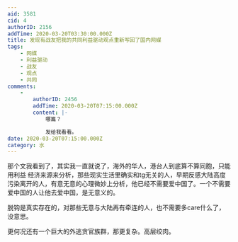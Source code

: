 ```yaml
---
aid: 3581
cid: 4
authorID: 2156
addTime: 2020-03-20T03:30:00.000Z
title: 发现有战友把我的共同利益驱动观点重新写回了国内网媒
tags:
    - 网媒
    - 利益驱动
    - 战友
    - 观点
    - 共同
comments:
    -
        authorID: 2456
        addTime: 2020-03-20T07:15:00.000Z
        content: |-
            哪篇？

            发给我看看。
date: 2020-03-20T07:15:00.000Z
category: 水
---
```


那个文我看到了，其实我一直就说了，海外的华人，港台人到底算不算同胞，只能用利益 经济来源来分析，那些现实生活里确实和tg无关的人，早期反感大陆高度污染离开的人，有意无意的心理微妙上分析，他已经不需要爱中国了。一个不需要爱中国的人让他去爱中国，是无意义的。

脱钩是真实存在的，对那些无意与大陆再有牵连的人，也不需要多care什么了，没意思。

更何况还有一个巨大的外逃贪官族群，那更复杂。高层绞肉。

